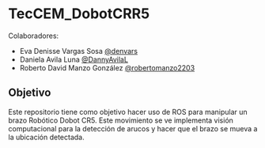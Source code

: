 # TecCEM_DobotCRR5

Colaboradores:
- Eva Denisse Vargas Sosa [@denvars](https://github.com/denvars)
- Daniela Avila Luna [@DannyAvilaL](https://github.com/DannyAvilaL)
- Roberto David Manzo González [@robertomanzo2203](https://github.com/robertomanzo2203)

## Objetivo
Este repositorio tiene como objetivo hacer uso de ROS para manipular un brazo Robótico Dobot CR5.
Este movimiento se ve implementa visión computacional para la detección de arucos y hacer que el brazo se mueva a la ubicación detectada.

